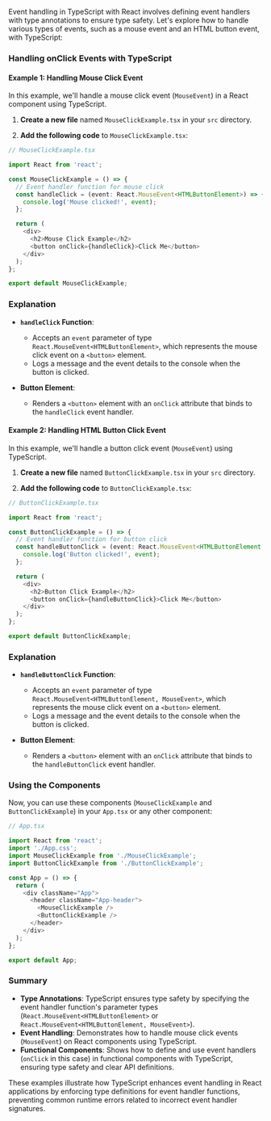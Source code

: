 Event handling in TypeScript with React involves defining event handlers with type annotations to ensure type safety. Let's explore how to handle various types of events, such as a mouse event and an HTML button event, with TypeScript:

### Handling onClick Events with TypeScript

#### Example 1: Handling Mouse Click Event

In this example, we'll handle a mouse click event (`MouseEvent`) in a React component using TypeScript.

1. **Create a new file** named `MouseClickExample.tsx` in your `src` directory.

2. **Add the following code** to `MouseClickExample.tsx`:

```typescript
// MouseClickExample.tsx

import React from 'react';

const MouseClickExample = () => {
  // Event handler function for mouse click
  const handleClick = (event: React.MouseEvent<HTMLButtonElement>) => {
    console.log('Mouse clicked!', event);
  };

  return (
    <div>
      <h2>Mouse Click Example</h2>
      <button onClick={handleClick}>Click Me</button>
    </div>
  );
};

export default MouseClickExample;
```

### Explanation

- **`handleClick` Function**: 
  - Accepts an `event` parameter of type `React.MouseEvent<HTMLButtonElement>`, which represents the mouse click event on a `<button>` element.
  - Logs a message and the event details to the console when the button is clicked.

- **Button Element**: 
  - Renders a `<button>` element with an `onClick` attribute that binds to the `handleClick` event handler.

#### Example 2: Handling HTML Button Click Event

In this example, we'll handle a button click event (`MouseEvent`) using TypeScript.

1. **Create a new file** named `ButtonClickExample.tsx` in your `src` directory.

2. **Add the following code** to `ButtonClickExample.tsx`:

```typescript
// ButtonClickExample.tsx

import React from 'react';

const ButtonClickExample = () => {
  // Event handler function for button click
  const handleButtonClick = (event: React.MouseEvent<HTMLButtonElement, MouseEvent>) => {
    console.log('Button clicked!', event);
  };

  return (
    <div>
      <h2>Button Click Example</h2>
      <button onClick={handleButtonClick}>Click Me</button>
    </div>
  );
};

export default ButtonClickExample;
```

### Explanation

- **`handleButtonClick` Function**: 
  - Accepts an `event` parameter of type `React.MouseEvent<HTMLButtonElement, MouseEvent>`, which represents the mouse click event on a `<button>` element.
  - Logs a message and the event details to the console when the button is clicked.

- **Button Element**: 
  - Renders a `<button>` element with an `onClick` attribute that binds to the `handleButtonClick` event handler.

### Using the Components

Now, you can use these components (`MouseClickExample` and `ButtonClickExample`) in your `App.tsx` or any other component:

```typescript
// App.tsx

import React from 'react';
import './App.css';
import MouseClickExample from './MouseClickExample';
import ButtonClickExample from './ButtonClickExample';

const App = () => {
  return (
    <div className="App">
      <header className="App-header">
        <MouseClickExample />
        <ButtonClickExample />
      </header>
    </div>
  );
};

export default App;
```

### Summary

- **Type Annotations**: TypeScript ensures type safety by specifying the event handler function's parameter types (`React.MouseEvent<HTMLButtonElement>` or `React.MouseEvent<HTMLButtonElement, MouseEvent>`).
- **Event Handling**: Demonstrates how to handle mouse click events (`MouseEvent`) on React components using TypeScript.
- **Functional Components**: Shows how to define and use event handlers (`onClick` in this case) in functional components with TypeScript, ensuring type safety and clear API definitions.

These examples illustrate how TypeScript enhances event handling in React applications by enforcing type definitions for event handler functions, preventing common runtime errors related to incorrect event handler signatures.